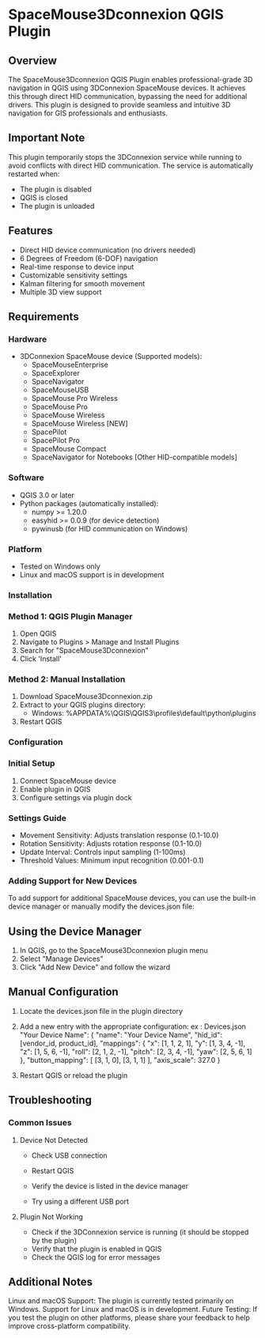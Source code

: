 # SpaceMouse3Dconnexion QGIS Plugin
## Overview
The SpaceMouse3Dconnexion QGIS Plugin enables professional-grade 3D navigation in QGIS using 3DConnexion SpaceMouse devices. It achieves this through direct HID communication, bypassing the need for additional drivers. This plugin is designed to provide seamless and intuitive 3D navigation for GIS professionals and enthusiasts.

## Important Note
This plugin temporarily stops the 3DConnexion service while running to avoid conflicts with direct HID communication. The service is automatically restarted when:

- The plugin is disabled
- QGIS is closed
- The plugin is unloaded

## Features
- Direct HID device communication (no drivers needed)
- 6 Degrees of Freedom (6-DOF) navigation
- Real-time response to device input
- Customizable sensitivity settings
- Kalman filtering for smooth movement
- Multiple 3D view support

## Requirements
### Hardware
- 3DConnexion SpaceMouse device (Supported models):
	- SpaceMouseEnterprise
	- SpaceExplorer
	- SpaceNavigator
	- SpaceMouseUSB
	- SpaceMouse Pro Wireless
	- SpaceMouse Pro
	- SpaceMouse Wireless
	- SpaceMouse Wireless [NEW]
	- SpacePilot
	- SpacePilot Pro
	- SpaceMouse Compact
	- SpaceNavigator for Notebooks
[Other HID-compatible models]

### Software
- QGIS 3.0 or later
- Python packages (automatically installed):
  * numpy >= 1.20.0
  * easyhid >= 0.0.9 (for device detection)
  * pywinusb (for HID communication on Windows)

 
### Platform
- Tested on Windows only
- Linux and macOS support is in development

### Installation
### Method 1: QGIS Plugin Manager
1. Open QGIS
2. Navigate to Plugins > Manage and Install Plugins
3. Search for "SpaceMouse3Dconnexion"
4. Click 'Install'

### Method 2: Manual Installation
1. Download SpaceMouse3Dconnexion.zip
2. Extract to your QGIS plugins directory:
	- Windows: %APPDATA%\QGIS\QGIS3\profiles\default\python\plugins
3. Restart QGIS

### Configuration
### Initial Setup
1. Connect SpaceMouse device
2. Enable plugin in QGIS
3. Configure settings via plugin dock

### Settings Guide
- Movement Sensitivity: Adjusts translation response (0.1-10.0)
- Rotation Sensitivity: Adjusts rotation response (0.1-10.0)
- Update Interval: Controls input sampling (1-100ms)
- Threshold Values: Minimum input recognition (0.001-0.1)

### Adding Support for New Devices
To add support for additional SpaceMouse devices, you can use the built-in device manager or manually modify the devices.json file:

## Using the Device Manager
1. In QGIS, go to the SpaceMouse3Dconnexion plugin menu
2. Select "Manage Devices"
3. Click "Add New Device" and follow the wizard

## Manual Configuration
1. Locate the devices.json file in the plugin directory
2. Add a new entry with the appropriate configuration:
ex : Devices.json
"Your Device Name": {
  "name": "Your Device Name",
  "hid_id": [vendor_id, product_id],
  "mappings": {
    "x": [1, 1, 2, 1],
    "y": [1, 3, 4, -1],
    "z": [1, 5, 6, -1],
    "roll": [2, 1, 2, -1],
    "pitch": [2, 3, 4, -1],
    "yaw": [2, 5, 6, 1]
  },
  "button_mapping": [
    [3, 1, 0],
    [3, 1, 1]
  ],
  "axis_scale": 327.0
}

3. Restart QGIS or reload the plugin

## Troubleshooting
### Common Issues
1. Device Not Detected

	- Check USB connection
	- Restart QGIS

	- Verify the device is listed in the device manager
	- Try using a different USB port
2. Plugin Not Working

	- Check if the 3DConnexion service is running (it should be stopped by the plugin)
	- Verify that the plugin is enabled in QGIS
	- Check the QGIS log for error messages

## Additional Notes
Linux and macOS Support: The plugin is currently tested primarily on Windows. 
Support for Linux and macOS is in development.
Future Testing: If you test the plugin on other platforms, please share your feedback to help improve cross-platform compatibility.
